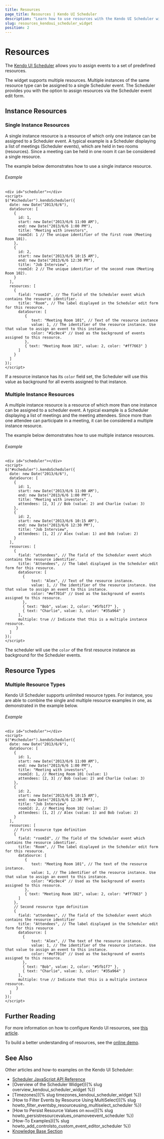 ```yaml
---
title: Resources
page_title: Resources | Kendo UI Scheduler
description: "Learn how to use resources with the Kendo UI Scheduler widget."
slug: resources_kendoui_scheduler_widget
position: 2
---
```


# Resources

The [Kendo UI Scheduler](http://demos.telerik.com/kendo-ui/scheduler/index) allows you to assign events to a set of predefined resources.

The widget supports multiple resources. Multiple instances of the same resource type can be assigned to a single Scheduler event. The Scheduler provides you with the option to assign resources via the Scheduler event edit form.

## Instance Resources

### Single Instance Resources

A single instance resource is a resource of which only one instance can be assigned to a Scheduler event. A typical example is a Scheduler displaying a list of meetings (Scheduler events), which are held in two rooms (resources). Since a meeting can be held in one room it can be considered a single resource.

The example below demonstrates how to use a single instance resource.

###### Example

    <div id="scheduler"></div>
    <script>
    $("#scheduler").kendoScheduler({
      date: new Date("2013/6/6"),
      dataSource: [
        {
          id: 1,
          start: new Date("2013/6/6 11:00 AM"),
          end: new Date("2013/6/6 1:00 PM"),
          title: "Meeting with investors",
          roomId: 1 // The unique identifier of the first room (Meeting Room 101).
        },
        {
          id: 2,
          start: new Date("2013/6/6 10:15 AM"),
          end: new Date("2013/6/6 12:30 PM"),
          title: "Job Interview",
          roomId: 2 // The unique identifier of the second room (Meeting Room 102).
        }
      ],
      resources: [
        {
          field: "roomId", // The field of the Scheduler event which contains the resource identifier.
          title: "Room", // The label displayed in the Scheduler edit form for this resource.
          dataSource: [
             {
                text: "Meeting Room 101", // Text of the resource instance
                value: 1, // The identifier of the resource instance. Use that value to assign an event to this instance.
                color: "#1c9ec4" // Used as the background of events assigned to this resource.
             },
             { text: "Meeting Room 102", value: 2, color: "#ff7663" }
          ]
        }
      ]
    });
    </script>

If a resource instance has its `color` field set, the Scheduler will use this value as background for all events assigned to that instance.

### Multiple Instance Resources

A multiple instance resource is a resource of which more than one instance can be assigned to a scheduler event. A typical example is a Scheduler displaying a list of meetings and the meeting attendees. Since more than one attendee can participate in a meeting, it can be considered a multiple instance resource.

The example below demonstrates how to use multiple instance resources.

###### Example

    <div id="scheduler"></div>
    <script>
    $("#scheduler").kendoScheduler({
      date: new Date("2013/6/6"),
      dataSource: [
        {
          id: 1,
          start: new Date("2013/6/6 11:00 AM"),
          end: new Date("2013/6/6 1:00 PM"),
          title: "Meeting with investors",
          attendees: [2, 3] // Bob (value: 2) and Charlie (value: 3)
        },
        {
          id: 2,
          start: new Date("2013/6/6 10:15 AM"),
          end: new Date("2013/6/6 12:30 PM"),
          title: "Job Interview",
          attendees: [1, 2] // Alex (value: 1) and Bob (value: 2)
        }
      ],
      resources: [
        {
          field: "attendees", // The field of the Scheduler event which contains the resource identifier.
          title: "Attendees", // The label displayed in the Scheduler edit form for this resource.
          dataSource: [
            {
                text: "Alex", // Text of the resource instance.
                value: 1, // The identifier of the resource instance. Use that value to assign an event to this instance.
                color: "#ef701d" // Used as the background of events assigned to this resource.
            },
            { text: "Bob", value: 2, color: "#5fb1f7" },
            { text: "Charlie", value: 3, color: "#35a964" }
          ],
          multiple: true // Indicate that this is a multiple instance resource.
         }
      ]
    });
    </script>

The scheduler will use the `color` of the first resource instance as background for the Scheduler events.

## Resource Types

### Multiple Resource Types

Kendo UI Scheduler supports unlimited resource types. For instance, you are able to combine the single and multiple resource examples in one, as demonstrated in the example below.

###### Example

    <div id="scheduler"></div>
    <script>
    $("#scheduler").kendoScheduler({
      date: new Date("2013/6/6"),
      dataSource: [
        {
          id: 1,
          start: new Date("2013/6/6 11:00 AM"),
          end: new Date("2013/6/6 1:00 PM"),
          title: "Meeting with investors",
          roomId: 1, // Meeting Room 101 (value: 1)
          attendees: [2, 3] // Bob (value: 2) and Charlie (value: 3)
        },
        {
          id: 2,
          start: new Date("2013/6/6 10:15 AM"),
          end: new Date("2013/6/6 12:30 PM"),
          title: "Job Interview",
          roomId: 2, // Meeting Room 102 (value: 2)
          attendees: [1, 2] // Alex (value: 1) and Bob (value: 2)
        }
      ],
      resources: [
        // First resource type definition
        {
          field: "roomId", // The field of the Scheduler event which contains the resource identifier.
          title: "Room", // The label displayed in the Scheduler edit form for this resource.
          dataSource: [
             {
                text: "Meeting Room 101", // The text of the resource instance.
                value: 1, // The identifier of the resource instance. Use that value to assign an event to this instance.
                color: "#1c9ec4" // Used as the background of events assigned to this resource.
             },
             { text: "Meeting Room 102", value: 2, color: "#ff7663" }
          ]
        },
        // Second resource type definition
        {
          field: "attendees", // The field of the Scheduler event which contains the resource identifier
          title: "Attendees", // The label displayed in the Scheduler edit form for this resource
          dataSource: [
            {
                text: "Alex", // The text of the resource instance.
                value: 1, // The identifier of the resource instance. Use that value to assign an event to this instance.
                color: "#ef701d" // Used as the background of events assigned to this resource.
            },
            { text: "Bob", value: 2, color: "#5fb1f7" },
            { text: "Charlie", value: 3, color: "#35a964" }
          ],
          multiple: true // Indicate that this is a multiple instance resource.
         }
      ]
    });
    </script>

## Further Reading

For more information on how to configure Kendo UI resources, see [this article](/api/web/scheduler#configuration-resources).

To build a better understanding of resources, see the [online demo](http://demos.telerik.com/kendo-ui/web/scheduler/resources.html).

## See  Also

Other articles and how-to examples on the Kendo UI Scheduler:

* [Scheduler JavaScript API Reference](/api/javascript/ui/scheduler)
* [Overview of the Scheduler Widget]({% slug overview_kendoui_scheduler_widget %})
* [Timezones]({% slug timezones_kendoui_scheduler_widget %})
* [How to Filter Events by Resource Using MultiSelect]({% slug howto_filter_eventsby_resourceusing_multiselect_scheduler %})
* [How to Persist Resource Values on `move`]({% slug howto_persistresourcevalues_onamoveevent_scheduler %})
* [How-To Examples]({% slug howto_add_controlsto_custom_event_editor_scheduler %})
* [Knowledge Base Section](/knowledge-base)

